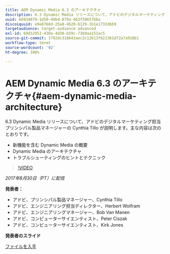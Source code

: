 ```yaml
---
title: AEM Dynamic Media 6.3 のアーキテクチャ
description: 6.3 Dynamic Media リリースについて、アドビのデジタルマーケティング担当プリンシパル製品マネージャーの Cynthia Tillo が説明します。
uuid: 66934879-1d50-49bd-879a-463f59657b6a
discoiquuid: e9e8768d-25a8-4b20-b129-1b1e1732dbb9
targetaudience: target-audience advanced
exl-id: 69d32951-430a-4d30-b59c-73b9aa151ac5
source-git-commit: 1792dc318643aec2c12613f621361d72a7a918b1
workflow-type: tm+mt
source-wordcount: '92'
ht-degree: 100%

---
```


# AEM Dynamic Media 6.3 のアーキテクチャ{#aem-dynamic-media-architecture}

6.3 Dynamic Media リリースについて、アドビのデジタルマーケティング担当プリンシパル製品マネージャーの Cynthia Tillo が説明します。主な内容は次のとおりです。

* 新機能を含む Dynamic Media の概要
* Dynamic Media のアーキテクチャ
* トラブルシューティングのヒントとテクニック

>[!VIDEO](https://video.tv.adobe.com/v/19570/?quality=9)

*2017年8月30日（PT）に配信*

**発表者：**

* アドビ、プリンシパル製品マネージャー、Cynthia Tillo
* アドビ、エンジニアリング担当ディレクター、Herbert Wolfram
* アドビ、エンジニアリングマネージャー、Bob Van Manen
* アドビ、コンピューターサイエンティスト、Peter Ciszak
* アドビ、コンピューターサイエンティスト、Kirk Jones

**発表者のスライド**

[ファイルを入手](assets/dynamicmedia83017.pdf)
<!--
[Get back to the Overview](https://helpx.adobe.com/experience-manager/kt/eseminars/gems/aem-index.html)
-->
